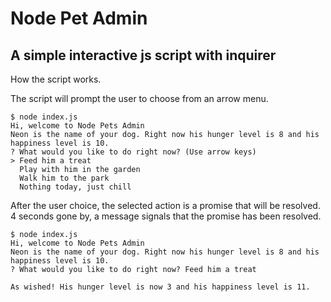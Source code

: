 # Node Pet Admin

## A simple interactive js script with inquirer 

How the script works.

The script will prompt the user to choose from an arrow menu.

```
$ node index.js
Hi, welcome to Node Pets Admin
Neon is the name of your dog. Right now his hunger level is 8 and his happiness level is 10.
? What would you like to do right now? (Use arrow keys)
> Feed him a treat
  Play with him in the garden
  Walk him to the park
  Nothing today, just chill
```

After the user choice, the selected action is a promise that will be resolved. 4 seconds gone by, a message signals that the promise has been resolved.  

```
$ node index.js
Hi, welcome to Node Pets Admin
Neon is the name of your dog. Right now his hunger level is 8 and his happiness level is 10.
? What would you like to do right now? Feed him a treat

As wished! His hunger level is now 3 and his happiness level is 11.

```
